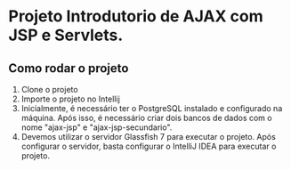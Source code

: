 Projeto Introdutorio de AJAX com JSP e Servlets.
===================
## Como rodar o projeto
1. Clone o projeto
2. Importe o projeto no Intellij
3. Inicialmente, é necessário ter o PostgreSQL instalado e configurado na máquina. Após isso, é necessário criar dois bancos de dados com o nome "ajax-jsp" e "ajax-jsp-secundario".
4. Devemos utilizar o servidor Glassfish 7 para executar o projeto. Após configurar o servidor, basta configurar o IntelliJ IDEA para executar o projeto.
